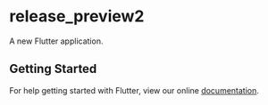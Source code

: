 # release_preview2

A new Flutter application.

## Getting Started

For help getting started with Flutter, view our online
[documentation](https://flutter.io/).
